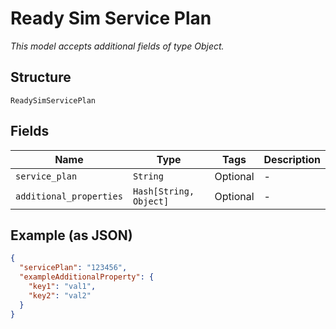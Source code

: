 
# Ready Sim Service Plan

*This model accepts additional fields of type Object.*

## Structure

`ReadySimServicePlan`

## Fields

| Name | Type | Tags | Description |
|  --- | --- | --- | --- |
| `service_plan` | `String` | Optional | - |
| `additional_properties` | `Hash[String, Object]` | Optional | - |

## Example (as JSON)

```json
{
  "servicePlan": "123456",
  "exampleAdditionalProperty": {
    "key1": "val1",
    "key2": "val2"
  }
}
```


